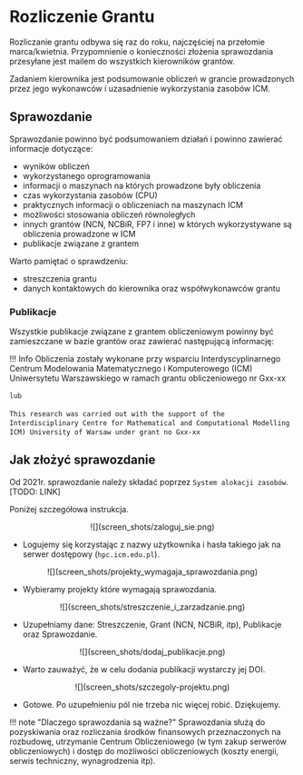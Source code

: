 
# Rozliczenie Grantu

Rozliczanie grantu odbywa się raz do roku, najczęściej na przełomie
marca/kwietnia.
Przypomnienie o konieczności złożenia sprawozdania przesyłane jest mailem do wszystkich kierowników
grantów.

Zadaniem kierownika jest podsumowanie obliczeń w grancie prowadzonych
przez jego wykonawców i uzasadnienie wykorzystania zasobów ICM.

## Sprawozdanie

Sprawozdanie powinno być podsumowaniem działań i powinno zawierać
informacje dotyczące:

  - wyników obliczeń
  - wykorzystanego oprogramowania
  - informacji o maszynach na których prowadzone były obliczenia
  - czas wykorzystania zasobów (CPU)
  - praktycznych informacji o obliczeniach na maszynach ICM
  - możliwości stosowania obliczeń równoległych
  - innych grantów (NCN, NCBiR, FP7 i inne) w których wykorzystywane są
    obliczenia prowadzone w ICM
  - publikacje związane z grantem

Warto pamiętać o sprawdzeniu:

  - streszczenia grantu
  - danych kontaktowych do kierownika oraz
    współwykonawców grantu

### Publikacje

Wszystkie publikacje związane z grantem obliczeniowym powinny być
zamieszczane w bazie grantów oraz zawierać następującą informację:

!!! Info
    Obliczenia zostały wykonane przy wsparciu Interdyscyplinarnego Centrum
    Modelowania Matematycznego i Komputerowego (ICM) Uniwersytetu Warszawskiego 
    w ramach grantu obliczeniowego nr Gxx-xx

    lub 

    This research was carried out with the support of the
    Interdisciplinary Centre for Mathematical and Computational Modelling
    ICM) University of Warsaw under grant no Gxx-xx

## Jak złożyć sprawozdanie

Od 2021r. sprawozdanie należy składać poprzez `System alokacji zasobów`. [TODO: LINK] 

Poniżej szczegółowa instrukcja.

<center> ![](screen_shots/zaloguj_sie.png) </center>

- Logujemy się korzystając z nazwy użytkownika i hasła takiego jak na serwer dostępowy (`hpc.icm.edu.pl`). 

<center> ![](screen_shots/projekty_wymagaja_sprawozdania.png) </center>

- Wybieramy projekty które wymagają sprawozdania.

<center> ![](screen_shots/streszczenie_i_zarzadzanie.png) </center>

- Uzupełniamy dane: Streszczenie, Grant (NCN, NCBiR, itp), Publikacje oraz Sprawozdanie.

<center> ![](screen_shots/dodaj_publikacje.png) </center>

- Warto zauważyć, że w celu dodania publikacji wystarczy jej DOI.

<center> ![](screen_shots/szczegoly-projektu.png) </center>

- Gotowe. Po uzupełnieniu pól nie trzeba nic więcej robić. Dziękujemy.

!!! note "Dlaczego sprawozdania są ważne?"
    Sprawozdania służą do pozyskiwania oraz rozliczania środków finansowych przeznaczonych na rozbudowę, utrzymanie Centrum Obliczeniowego (w tym zakup serwerów obliczeniowych) i dostęp do możliwości obliczeniowych (koszty energii, serwis techniczny, wynagrodzenia itp).

